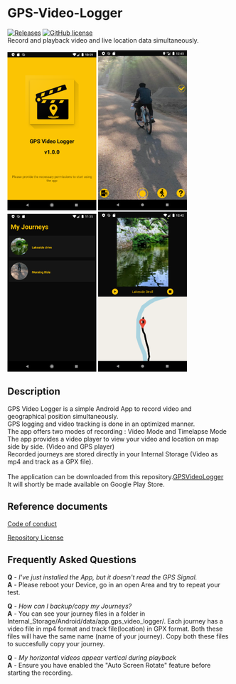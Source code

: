# GPS-Video-Logger<br>
[![Releases](http://img.shields.io/github/release/abinpaul1/GPS-Video-Logger.svg?label=%20release%20&color=green)](https://github.com/abinpaul1/GPS-Video-Logger/releases) [![GitHub license](https://img.shields.io/badge/License-MIT-yellow.svg)](https://github.com/abinpaul1/GPS-Video-Logger/blob/master/LICENSE)<br>
Record and playback video and live location data simultaneously.

<img src = "Screenshots/Launch.png" width ="200" /> <img src = "Screenshots/Camera.png" width ="200" /> <img src = "Screenshots/Journeys.png" width ="200" /> <img src = "Screenshots/Playback.png" width ="200" />

## Description

GPS Video Logger is a simple Android App to record video and geographical position simultaneously.<br>
GPS logging and video tracking is done in an optimized manner.<br>
The app offers two modes of recording : Video Mode and Timelapse Mode<br>
The app provides a video player to view your video and location on map side by side. (Video and GPS player)<br>
Recorded journeys are stored directly in your Internal Storage (Video as mp4 and track as a GPX file).<br>
<br>
The application can be downloaded from this repository.[GPSVideoLogger](https://github.com/abinpaul1/GPS-Video-Logger/blob/master/app/release/app-release.apk)<br>
It will shortly be made available on Google Play Store.


## Reference documents

[Code of conduct](CODE_OF_CONDUCT.md)

[Repository License](LICENSE)

## Frequently Asked Questions
<b>Q</b> - <i>I've just installed the App, but it doesn't read the GPS Signal.</i><br>
<b>A</b> - Please reboot your Device, go in an open Area and try to repeat your test.

<b>Q</b> - <i>How can I backup/copy my Journeys?</i><br>
<b>A</b> - You can see your journey files in a folder in Internal_Storage/Android/data/app.gps_video_logger/. Each journey has a video file in mp4 format and track file(location) in GPX format. Both these files will have the same name (name of your journey). Copy both these files to succesfully copy your journey.

<b>Q</b> - <i>My horizontal videos appear vertical during playback</i><br>
<b>A</b> - Ensure you have enabled the  "Auto Screen Rotate" feature before starting the recording. 
